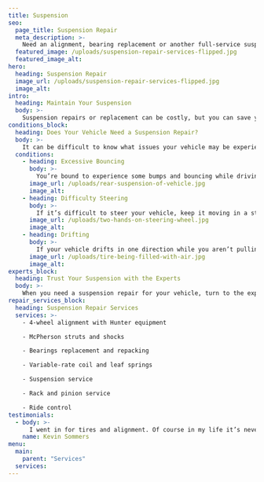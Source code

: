 ```yaml
---
title: Suspension
seo:
  page_title: Suspension Repair
  meta_description: >-
    Need an alignment, bearing replacement or another full-service suspension repair? Matthews Tire expert mechanics are here to help!
  featured_image: /uploads/suspension-repair-services-flipped.jpg
  featured_image_alt:
hero:
  heading: Suspension Repair
  image_url: /uploads/suspension-repair-services-flipped.jpg
  image_alt:
intro:
  heading: Maintain Your Suspension
  body: >-
    Suspension repairs or replacement can be costly, but you can save yourself the hassle and expense by properly maintaining your vehicle’s suspension. The expert mechanics at Matthews Tire can provide the regular alignments, tire rotations and full suspension inspections you need to keep your vehicle in top shape.
conditions_block:
  heading: Does Your Vehicle Need a Suspension Repair?
  body: >-
    It can be difficult to know what issues your vehicle may be experiencing. You can always count on Matthews Tire to provide comprehensive inspections and diagnoses when your car is acting up. For peace of mind, keep an eye out for these common signs of suspension problems:
  conditions:
    - heading: Excessive Bouncing
      body: >-
        You’re bound to experience some bumps and bouncing while driving, but if you notice your vehicle is shaking or bouncing more than usual, it could be a sign that your suspension’s shocks are damaged and in need of repair.
      image_url: /uploads/rear-suspension-of-vehicle.jpg
      image_alt:
    - heading: Difficulty Steering
      body: >-
        If it’s difficult to steer your vehicle, keep it moving in a straight line or make turns, there could be something wrong with your suspension system. Be sure to call a tow truck if steering has become excessively difficult, as it may be too dangerous to drive.
      image_url: /uploads/two-hands-on-steering-wheel.jpg
      image_alt:
    - heading: Drifting
      body: >-
        If your vehicle drifts in one direction while you aren’t pulling the steering wheel or when you’re turning, it’s a clear sign of suspension issues. This could be something as simple as a tire with less air pressure or misaligned tires, which can usually be fixed easily at any Matthews Tire location.
      image_url: /uploads/tire-being-filled-with-air.jpg
      image_alt:
experts_block:
  heading: Trust Your Suspension with the Experts
  body: >-
    When you need a suspension repair for your vehicle, turn to the experts at Matthews Tire. Our ASE master certified technicians have the expertise and dealer-quality tools necessary to run full suspension inspections and repairs to get your vehicle back into top shape.
repair_services_block:
  heading: Suspension Repair Services
  services: >-
    - 4-wheel alignment with Hunter equipment

    - McPherson struts and shocks

    - Bearings replacement and repacking

    - Variable-rate coil and leaf springs

    - Suspension service

    - Rack and pinion service

    - Ride control
testimonials:
  - body: >-
      I went in for tires and alignment. Of course in my life it’s never that simple. Turns out I needed lower ball joints as well, (which I suspected). At this point I thought I would have to make another appointment for another day to have this done but the staff and crew worked hard at rearranging their day so they could get my work done the same day. I’ve been here a few times now and I wouldn’t hesitate to go back.
    name: Kevin Sommers
menu:
  main:
    parent: "Services"
  services:
---
```

